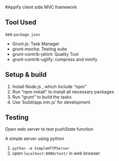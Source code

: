 #Appify client side MVC framework

## Tool Used

see `package.json`

- Grunt.js: Task Manager
- grunt-mocha: Testing suite
- grunt-contrib-jshint: Quality Tool
- grunt-contrib-uglify: compress and minify

## Setup & build

1. Install Node.js , which include “npm”
2. Run “npm install” to install all necessary packages
3. Run “grunt” to build the tasks
4. Use ‘build/app.min.js’ for development

## Testing

Open web server to test pushState function  

A simple server using python  
1. `python -m SimpleHTTPServer`
2. open `localhost:8000/test/` in web browser


